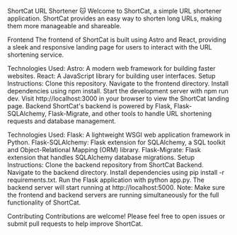 ShortCat URL Shortener 🐱
Welcome to ShortCat, a simple URL shortener application. ShortCat provides an easy way to shorten long URLs, making them more manageable and shareable.

Frontend
The frontend of ShortCat is built using Astro and React, providing a sleek and responsive landing page for users to interact with the URL shortening service.

Technologies Used:
Astro: A modern web framework for building faster websites.
React: A JavaScript library for building user interfaces.
Setup Instructions:
Clone this repository.
Navigate to the frontend directory.
Install dependencies using npm install.
Start the development server with npm run dev.
Visit http://localhost:3000 in your browser to view the ShortCat landing page.
Backend
ShortCat's backend is powered by Flask, Flask-SQLAlchemy, Flask-Migrate, and other tools to handle URL shortening requests and database management.

Technologies Used:
Flask: A lightweight WSGI web application framework in Python.
Flask-SQLAlchemy: Flask extension for SQLAlchemy, a SQL toolkit and Object-Relational Mapping (ORM) library.
Flask-Migrate: Flask extension that handles SQLAlchemy database migrations.
Setup Instructions:
Clone the backend repository from ShortCat Backend.
Navigate to the backend directory.
Install dependencies using pip install -r requirements.txt.
Run the Flask application with python app.py.
The backend server will start running at http://localhost:5000.
Note:
Make sure the frontend and backend servers are running simultaneously for the full functionality of ShortCat.

Contributing
Contributions are welcome! Please feel free to open issues or submit pull requests to help improve ShortCat.
